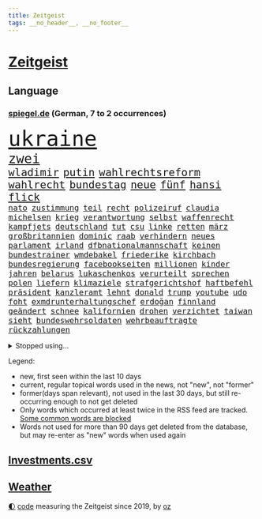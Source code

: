 ```yaml
---
title: Zeitgeist
tags: __no_header__, __no_footer__
---
```


# [Zeitgeist](https://oliz.io/zeitgeist/)

## Language

<h3><a href="https://www.spiegel.de" target="_blank">spiegel.de</a> (German, 7 to 2 occurrences)</h3>
<p style="font-family:monospace">
<span style="font-size:32pt"><a href="news_links.html#ukraine" class="current">ukraine</a></span>
<br>
<span style="font-size:20pt"><a href="news_links.html#zwei" class="current">zwei</a></span>
<br>
<span style="font-size:16pt"><a href="news_links.html#wladimir" class="current">wladimir</a></span>
<span style="font-size:16pt"><a href="news_links.html#putin" class="current">putin</a></span>
<span style="font-size:16pt"><a href="news_links.html#wahlrechtsreform" class="current">wahlrechtsreform</a></span>
<span style="font-size:16pt"><a href="news_links.html#wahlrecht" class="current">wahlrecht</a></span>
<span style="font-size:16pt"><a href="news_links.html#bundestag" class="current">bundestag</a></span>
<span style="font-size:16pt"><a href="news_links.html#neue" class="current">neue</a></span>
<span style="font-size:16pt"><a href="news_links.html#fünf" class="current">fünf</a></span>
<span style="font-size:16pt"><a href="news_links.html#hansi" class="current">hansi</a></span>
<span style="font-size:16pt"><a href="news_links.html#flick" class="current">flick</a></span>
<br>
<span style="font-size:12pt"><a href="news_links.html#nato" class="current">nato</a></span>
<span style="font-size:12pt"><a href="news_links.html#zustimmung" class="current">zustimmung</a></span>
<span style="font-size:12pt"><a href="news_links.html#teil" class="current">teil</a></span>
<span style="font-size:12pt"><a href="news_links.html#recht" class="current">recht</a></span>
<span style="font-size:12pt"><a href="news_links.html#polizeiruf" class="current">polizeiruf</a></span>
<span style="font-size:12pt"><a href="news_links.html#claudia" class="current">claudia</a></span>
<span style="font-size:12pt"><a href="news_links.html#michelsen" class="new">michelsen</a></span>
<span style="font-size:12pt"><a href="news_links.html#krieg" class="current">krieg</a></span>
<span style="font-size:12pt"><a href="news_links.html#verantwortung" class="current">verantwortung</a></span>
<span style="font-size:12pt"><a href="news_links.html#selbst" class="current">selbst</a></span>
<span style="font-size:12pt"><a href="news_links.html#waffenrecht" class="current">waffenrecht</a></span>
<span style="font-size:12pt"><a href="news_links.html#kampfjets" class="current">kampfjets</a></span>
<span style="font-size:12pt"><a href="news_links.html#deutschland" class="current">deutschland</a></span>
<span style="font-size:12pt"><a href="news_links.html#tut" class="current">tut</a></span>
<span style="font-size:12pt"><a href="news_links.html#csu" class="current">csu</a></span>
<span style="font-size:12pt"><a href="news_links.html#linke" class="current">linke</a></span>
<span style="font-size:12pt"><a href="news_links.html#retten" class="current">retten</a></span>
<span style="font-size:12pt"><a href="news_links.html#märz" class="current">märz</a></span>
<span style="font-size:12pt"><a href="news_links.html#großbritannien" class="current">großbritannien</a></span>
<span style="font-size:12pt"><a href="news_links.html#dominic" class="new">dominic</a></span>
<span style="font-size:12pt"><a href="news_links.html#raab" class="new">raab</a></span>
<span style="font-size:12pt"><a href="news_links.html#verhindern" class="current">verhindern</a></span>
<span style="font-size:12pt"><a href="news_links.html#neues" class="current">neues</a></span>
<span style="font-size:12pt"><a href="news_links.html#parlament" class="current">parlament</a></span>
<span style="font-size:12pt"><a href="news_links.html#irland" class="current">irland</a></span>
<span style="font-size:12pt"><a href="news_links.html#dfbnationalmannschaft" class="new">dfbnationalmannschaft</a></span>
<span style="font-size:12pt"><a href="news_links.html#keinen" class="current">keinen</a></span>
<span style="font-size:12pt"><a href="news_links.html#bundestrainer" class="current">bundestrainer</a></span>
<span style="font-size:12pt"><a href="news_links.html#wmdebakel" class="new">wmdebakel</a></span>
<span style="font-size:12pt"><a href="news_links.html#friederike" class="new">friederike</a></span>
<span style="font-size:12pt"><a href="news_links.html#kirchbach" class="new">kirchbach</a></span>
<span style="font-size:12pt"><a href="news_links.html#bundesregierung" class="current">bundesregierung</a></span>
<span style="font-size:12pt"><a href="news_links.html#facebookseiten" class="new">facebookseiten</a></span>
<span style="font-size:12pt"><a href="news_links.html#millionen" class="current">millionen</a></span>
<span style="font-size:12pt"><a href="news_links.html#kinder" class="current">kinder</a></span>
<span style="font-size:12pt"><a href="news_links.html#jahren" class="current">jahren</a></span>
<span style="font-size:12pt"><a href="news_links.html#belarus" class="current">belarus</a></span>
<span style="font-size:12pt"><a href="news_links.html#lukaschenkos" class="new">lukaschenkos</a></span>
<span style="font-size:12pt"><a href="news_links.html#verurteilt" class="current">verurteilt</a></span>
<span style="font-size:12pt"><a href="news_links.html#sprechen" class="current">sprechen</a></span>
<span style="font-size:12pt"><a href="news_links.html#polen" class="current">polen</a></span>
<span style="font-size:12pt"><a href="news_links.html#liefern" class="current">liefern</a></span>
<span style="font-size:12pt"><a href="news_links.html#klimaziele" class="current">klimaziele</a></span>
<span style="font-size:12pt"><a href="news_links.html#strafgerichtshof" class="new">strafgerichtshof</a></span>
<span style="font-size:12pt"><a href="news_links.html#haftbefehl" class="current">haftbefehl</a></span>
<span style="font-size:12pt"><a href="news_links.html#präsident" class="current">präsident</a></span>
<span style="font-size:12pt"><a href="news_links.html#kanzleramt" class="current">kanzleramt</a></span>
<span style="font-size:12pt"><a href="news_links.html#lehnt" class="current">lehnt</a></span>
<span style="font-size:12pt"><a href="news_links.html#donald" class="current">donald</a></span>
<span style="font-size:12pt"><a href="news_links.html#trump" class="current">trump</a></span>
<span style="font-size:12pt"><a href="news_links.html#youtube" class="current">youtube</a></span>
<span style="font-size:12pt"><a href="news_links.html#udo" class="current">udo</a></span>
<span style="font-size:12pt"><a href="news_links.html#foht" class="new">foht</a></span>
<span style="font-size:12pt"><a href="news_links.html#exmdrunterhaltungschef" class="new">exmdrunterhaltungschef</a></span>
<span style="font-size:12pt"><a href="news_links.html#erdoğan" class="current">erdoğan</a></span>
<span style="font-size:12pt"><a href="news_links.html#finnland" class="current">finnland</a></span>
<span style="font-size:12pt"><a href="news_links.html#geändert" class="current">geändert</a></span>
<span style="font-size:12pt"><a href="news_links.html#schnee" class="current">schnee</a></span>
<span style="font-size:12pt"><a href="news_links.html#kalifornien" class="current">kalifornien</a></span>
<span style="font-size:12pt"><a href="news_links.html#drohen" class="current">drohen</a></span>
<span style="font-size:12pt"><a href="news_links.html#verzichtet" class="current">verzichtet</a></span>
<span style="font-size:12pt"><a href="news_links.html#taiwan" class="current">taiwan</a></span>
<span style="font-size:12pt"><a href="news_links.html#sieht" class="current">sieht</a></span>
<span style="font-size:12pt"><a href="news_links.html#bundeswehrsoldaten" class="new">bundeswehrsoldaten</a></span>
<span style="font-size:12pt"><a href="news_links.html#wehrbeauftragte" class="current">wehrbeauftragte</a></span>
<span style="font-size:12pt"><a href="news_links.html#rückzahlungen" class="new">rückzahlungen</a></span>
</p>
<details>
<summary>Stopped using...</summary>
<p class="former" style="font-size:12pt">
mainz(877) richterin(877) abends(876) flugzeuge(876) kauft(876) aussage(875) helden(875) kapitän(875) löhne(875) sieger(875) andrea(874) awards(874) badenwürttembergs(874) norden(874) version(874) angeklagte(873) figur(873) sinken(873) argumente(872) drosten(872) insgesamt(872) lastwagen(872) masken(872) prüfung(872) stich(872) vergewaltigt(872) verwirrung(872) weltweite(872) wolfgang(872) angeklagter(871) christine(871) drehen(871) konservativen(871) richten(871) österreichische(871) ausgesprochen(870) ausprobiert(870) bekannten(870) sogenannte(870) umwelt(870) vorschläge(870) 37(869) bereiten(869) fünfte(869) gewaltige(869) verlängert(869) wirkte(869) 2015(868) amtszeit(868) dreht(868) gefährden(868) george(868) merkel(868) bedenken(867) daher(867) gespielt(867) klimaneutral(867) manuel(867) martin(867) reiner(867) scheidet(867) weshalb(867) 22(866) alkohol(866) amerika(866) hass(866) spanischen(866) studierenden(866) alpen(865) reaktionen(865) täglich(865) verfassungsschutz(865) wirtschaftlichen(865) attentat(864) endspiel(864) englische(864) mark(864) meint(864) verbindet(864) verena(864) vermutet(864) who(864) ehren(862) lüge(862) richtig(862) smith(862) drastische(861) erschweren(861) indes(861) meiner(861) 10(860) ausreichend(860) chefin(860) franziskus(860) staats(860) tatverdächtigen(860) august(859) coronapolitik(859) roten(859) störung(859) design(858) nase(858) debatten(857) fit(857) ehepaar(856) euparlament(856) küstenwache(856) begann(855) beinahe(855) gestoppt(855) ministerium(855) ausmaß(854) mieten(854) status(854) überraschung(854) 1500(853) gemeinsame(853) verfassung(853) heftiger(851) fernsehen(850) laufenden(850) provokation(849) hunger(848) sitzung(845) wind(845) entspannung(844) projekte(844) erinnerung(843) hackerangriff(842) provoziert(840) abstieg(838) begrüßt(837) einig(837) dramatischen(836) schwung(836) ämter(836) bangen(835) dutzend(835) 91(829) günther(828) hinterlässt(828) staatlichen(827) sogenannten(826) flug(825) prägte(817) offener(809) ärmelkanal(806) zusätzliche(802) schiffe(797) rekorde(787) festgesetzt(786) schlaf(770) cent(764) autobauer(762) bekannter(748) neuanfang(733) direkten(729) notstand(729) universitäten(715) politikern(702) vehement(690) übrig(687) mitverantwortlich(686) kubicki(682) fußballnationalmannschaft(663) waldbrände(640) akzeptieren(635) aachen(634) ohnehin(601) brücken(591) cup(589) superstars(580) gelaufen(578) immobilienmarkt(568) analysten(564) schwarz(564) norwegischen(562) exil(559) sechste(559) erhofft(553) löschen(551) privilegien(551) wahrscheinlicher(548) preiserhöhungen(538) eindeutig(535) bestätigte(532) minderheiten(525) pazifik(522) nfl(521) fünftel(517) millionenhöhe(516) anheben(515) harren(512) bedrängnis(510) spezielle(505) einschätzungen(497) suizid(493) övp(490) 74(482) rechtsextremer(480) vorzugehen(479) hafenstadt(475) wahr(468) airlines(467) kürzer(467) gestiegene(466) schusswaffen(465) schienen(464) coaching(462) zehnjähriger(459) museen(456) taucht(456) bundesfinanzminister(455) gesteckt(453) motive(452) verwüstung(452) kompromiss(450) diskussionen(446) salman(446) invasion(445) verschiedenen(443) natürlich(441) überlebten(439) teuerung(438) bundesinnenministerin(435) buschmann(435) leitete(431) papa(431) symbol(427) erkennt(419) verringern(416) anträge(413) erweitert(411) wild(409) wettkampf(407) dj(404) spielern(404) handwerk(397) royal(393) herausgefunden(391) klingen(391) bürgerkrieg(388) heißen(385) überzeugung(385) luftfahrt(384) solo(379) zurecht(379) behauptete(371) bill(371) entscheidende(371) air(370) pornos(364) gefolgt(363) zugesagt(361) schneiden(358) stabil(358) arbeitszeit(357) beschuldigten(355) empfang(352) gebiete(352) riskant(350) ausweiten(348) charkiw(348) hauptdarsteller(345) arbeitsbedingungen(343) duo(343) messerangriff(343) langsam(342) drücken(341) abgeschoben(340) hochrangige(337) ergab(330) verfolgung(330) unsicherheit(328) cockpit(327) kalt(326) karim(326) prag(324) vorgeschichte(321) humor(315) drohe(314) antisemitische(313) schönen(310) indische(309) besetzen(306) guardiola(305) pep(305) geeignet(303) versöhnung(303) sammelte(302) schleppend(300) aufeinander(299) würdigung(299) lokführer(298) szenario(297) jubel(296) viral(288) 14jährigen(286) schwach(285) computer(284) norweger(282) begnadigung(280) diejenigen(279) 16jährigen(278) üppigen(278) 8(275) europaparlament(275) reporterin(275) waggons(274) bedrohte(273) ernannt(273) black(268) styles(268) befeuert(267) einzigen(267) verhaftung(267) grundschule(265) irans(265) oklahoma(264) riefen(264) truss(264) inmitten(263) luka(263) geschäftsmodell(262) unten(261) madrids(260) volle(260) 86(258) afdpolitiker(258) knapper(258) gegenwart(257) neuseelands(256) syriens(256) manch(254) osnabrück(253) einsätze(252) patientin(252) personalmangel(251) kostenlose(250) 20jähriger(249) graham(248) harvey(247) mob(247) 81(240) +(239) notfalls(239) klarheit(238) ausmaße(237) heißer(237) image(237) freizeit(236) hessische(236) einleiten(235) gleichauf(235) umkämpfte(235) schulschließungen(233) würdigen(230) 2040(229) weitergehen(229) rettungsaktion(228) ausgewertet(226) major(226) manila(226) musikerin(226) csd(225) einnahme(225) formen(225) schwede(223) haftstrafen(222) freigabe(220) prüfungen(219) tribut(218) eukommissar(217) glänzen(217) rebellen(217) träume(217) scheiterten(216) skifahrer(216) 6000(215) eingestürzt(212) danke(211) scheiden(211) liebäugelt(206) hetze(205) stichelt(205) spitzen(203) eingekesselt(202) lauern(201) beleidigungen(200) liz(200) pornografie(200) klassen(199) professor(199) ausschließen(198) hände(198) wiesbaden(198) strenge(197) raten(196) verabschiedete(196) umweltaktivisten(195) anhaltenden(194) annie(194) kriminalpolizei(194) krisenzeiten(194) wählte(193) begrenzen(192) harmlos(192) blamiert(190) flow(190) stromausfälle(190) stärkung(190) überlegen(189) späte(186) richtete(185) sportlicher(182) stellungnahme(182) 00(181) skizziert(181) belastungen(180) benko(177) busfahrer(177) natürlichen(176) talente(176) erforderlich(175) fdpvize(175) gesünder(175) zwecke(175) norwegens(174) tagelang(174) talkshow(174) granaten(173) versäumnisse(173) andré(172) bussen(172) maximal(172) haldenwang(171) reißleine(171) verfassungsschutzpräsident(171) durant(170) erreichten(170) klang(170) buhlt(168) informierte(168) privatsphäre(168) salihamidžić(167) verwarnung(167) belgischen(166) gegeneinander(166) gewaltsam(166) praktisch(166) experimentiert(165) fortschritt(165) greta(164) notwendigkeit(164) fachleuten(162) ford(162) reformer(162) redete(161) walk(161) abgelöst(160) aufruhr(160) fußballnationalspieler(160) entzieht(159) forcieren(159) unbestimmte(159) lebron(158) prägende(158) schulunterricht(158) krone(156) sogenanntes(156) winzer(156) zimmer(156) höheren(154) rückschlägen(154) dauerkrise(153) allmählich(152) erleichtern(149) winkel(149) arbeitszeiterfassung(148) fahrerflucht(148) frischen(148) lakers(148) nachweisen(148) penibel(148) vernunft(148) dokumentieren(147) quoten(146) álvarez(146) nebel(145) düpierte(144) wiktor(144) entführen(143) bundesagentur(142) júnior(142) zivilklage(142) fördergelder(140) handball(139) vorbehalten(139) abfahrt(138) anführers(138) freiem(138) abgeordnetenhaus(137) militärbasen(137) pakete(137) hugh(136) kommissar(136) wahlwiederholung(136) massenweise(135) zielt(135) bahnmitarbeiter(134) kampagnen(134) auszeichnung(133) englischer(133) milliardenschweres(133) paartherapeut(133) paartherapeutin(133) rückstand(133) samantha(133) kohl(131) absehbar(130) dave(130) desaströsen(130) englisch(130) entladen(130) fördert(130) alaska(129) dreiste(129) lamborghini(129) ungereimtheiten(129) vegan(128) helm(127) kohleausstieg(127) mama(127) schlicht(127) alias(126) herkunft(126) litten(126) schuldspruch(126) bedrohungen(125) radsports(125) generalbundesanwalt(124) schrauben(124) neuheiten(123) beworfen(122) ernaux(122) norddeutschland(122) übliche(122) tiefpunkt(121) bedingt(120) norddeutschen(120) reis(120) rentenalter(120) opferzahlen(119) kanone(118) ausreise(117) kindeswohl(117) spacex(117) sauer(116) songs(116) hennig(115) konstruiert(115) sam(115) äußerung(115) ampelkoalitionäre(114) coronavariante(114) immensen(114) ruinen(114) derben(113) überzeugte(113) abenteuer(112) doping(112) interessieren(112) schmälert(112) dubai(111) tabellenletzte(111) wirtschaftspolitik(110) abhängigkeiten(109) gezerrt(109) jets(109) umstellen(109) human(108) niedersächsische(108) begehren(107) braunkohle(107) gibt’s(107) fachmann(106) überweisen(106) unbekanntes(105) gesperrte(104) kritisierten(104) leichtigkeit(104) thriller(104) antibiotika(103) paares(102) tiangong(102) überfahrt(102) flugkörper(101) potenziell(101) spdvorsitzende(101) usrepräsentantenhaus(101) schwarzwald(100) unerlaubt(100) antisemitischen(99) episode(99) jugendamt(99) massengräber(99) langsamer(97) vorsitzender(97) verzögerungen(96) insider(95) route(95) wegfallen(95) werfer(95) überlebende(95) aktiviert(94) iowa(94) landesweiten(94) negativen(94) bale(92) gareth(92) gottes(92) lauter(92) spdfraktionschef(92) usuniversität(92) bezüglich(91) mittelgroßen(91) realistisch(91) nördliche(90) bertelsmann(89) dopingverdacht(89) russell(89) vušković(89) abgeordnetenhauswahl(88) aufheben(88) dallas(88) flugobjekt(88) roland(88) arbeiterklasse(87) bundesjustizminister(87) entzweit(87) insolventen(87) intellektuelle(87) monatelangen(87) stereotype(87) usmilitärs(87) weinstein(87) amts(86) auswärtigen(86) bestellungen(86) geschwiegen(86) graben(86) knurren(86) krisenregionen(86) rendsburg(86) server(86) weltraumspaziergang(86) 1991(85) bergbau(85) interviews(85) panzerdebatte(85) quarterback(85) bewerben(84) korrigiert(84) landeswahlleiter(84) stromnetzes(84) südchinesischen(84) kaufpreise(83) präsentation(83) vorverkauf(83) attackierten(82) christ(82) dortige(82) gläubiger(82) bröchler(81) euphorie(81) gerichtsurteil(81) klimakleber(81) polizeiwache(81) schwimmbädern(81) youtuber(81) anstrengend(80) glasfaserkabel(80) segeln(80) sportgeschichte(80) unvermindert(80) usjournalist(80) 22000(79) aggressiver(79) humpelnd(79) netzbetreiber(79) trauung(79) 2011(78) flogen(78) kirchliche(78) komplize(78) little(78) machine(78) rentnerin(78) scharfen(78) totschlags(78) vorkommen(78) wein(78) dreßen(77) energienetz(77) kleinsten(77) preisgrenze(77) sauberen(77) schärfer(77) affen(76) geschieht(76) reformieren(76) stadtrat(76) unterzogen(76) verwandte(76) ausgeschöpft(75) erdstößen(75) erheben(75) fachkräften(75) gelungenen(75) harscher(75) meisterwerk(75) schneefälle(75) uruguay(75) belgier(74) ermittelte(74) muster(74) sexvideos(74) ausbleibende(73) elternzeit(73) jarasch(73) parkplatz(73) winsen(73) gewässern(72) stadium(72) tennisspieler(72) therapieplätze(72) abgeschossen(71) bundesrechnungshof(71) projiziert(71) rathaus(71) stellenwert(71) usluftwaffe(71) intensiven(70) legendäre(70) sachbeschädigung(70) sicherheitsexperte(70) sprint(70) unglaublich(70) zähen(70) einzelfall(69) eroller(69) reformvorschläge(69) uskampfjets(69) assad(68) aufmerksamen(68) entsendung(68) exprofi(68) katastrophenfall(68) militärbasis(68) reserven(68) spiegelredakteur(68) stillen(68) tausender(68) vergrößern(68) angeberwissen(67) auckland(67) baumarkt(67) gerüchten(67) geschätzt(67) 16jährige(66) breton(66) dokuserie(66) entsprechendes(66) kneipe(66) luftraum(66) philadelphia(66) postsendungen(66) satellitenbildern(66) thierry(66) weltstars(66) care(65) fresenius(65) medical(65) verhandlungstag(65) verwendet(65) fehlerfrei(64) militärischer(64) minigurken(64) streamingdienst(64) abgestraft(63) datenschützer(63) freunden(63) strafrunde(63) warnstufe(63) windigen(63) anrücken(62) eukorruptionsskandal(62) raheem(62) rauschen(62) testphase(62) prangern(61) reisebus(61) stellvertreter(61) dämpft(60) kroatiens(60) kronzeugen(60) preisschild(60) quellen(60) reederei(60) sir(60) transparent(60) verbraucht(60) vertreterin(60) 115(59) brandstiftung(59) einstürzen(59) gigantische(59) nationaltorhüter(59) sammlungen(59) säuglinge(59) wüssten(59) übrigen(59) komponierte(58) krisengebieten(58) funde(57) hudson(57) marta(57) nehammer(57) rhetorik(57) tiktokvideo(57) unermüdlich(57) usjustiz(57) überfüllt(57) co₂emissionen(56) entgleist(56) rüstet(56) strafverfahren(56) untergegangen(56) gelder(55) gesundheitssystem(55) googles(55) manfred(55) nächstenliebe(55) ortega(55) volkspartei(55) beckenbauer(54) cruise(54) evpchef(54) mehrjährigen(54) verstreichen(54) verzehr(54) wovon(54) 656(53) bebte(53) enttarnung(53) hausverbot(53) istanbuler(53) klimaschützern(53) rutte(53) saudischen(53) abschalten(52) milliardenhöhe(52) opa(52) sicherheitsmaßnahmen(52) stamp(52) aachener(51) adresse(51) bastian(51) clemens(51) denkbar(51) helfern(51) meines(51) packen(51) straßenbahn(51) einsam(50) indexverträgen(50) nobelpreisträgerin(50) wunschzettel(50) detlef(49) emotionale(49) geldgeber(49) geschenkt(49) hinkt(49) lebend(49) lebenslauf(49) niederschlag(49) satellitenbild(49) ana(48) geldbuße(48) korrigieren(48) sanft(48) verbracht(48) verfall(48) golfsport(47) indexmieten(47) anstalten(46) eugen(46) herausfordernden(46) markle(46) seeleute(46) vermächtnis(46) gorbatschow(45) rocker(45) schirdewan(45) abgeschossene(44) abläuft(44) ausbreitung(44) befragt(44) geschlossenheit(44) silvesternacht(44) wand(44) abendessen(43) ausreisen(43) cop(43) landwirte(43) mavericks(43) parteifreund(43) umsteuern(43) verfolgten(43) zuschlägt(43) bad(42) christa(42) hell(42) hä(42) nowitzki(42) reeder(42) sinkenden(42) baute(41) gesundheitsexperten(41) kräutern(41) künstlerinnen(41) nationaltorwart(41) streitereien(41) angefangen(40) gelagert(40) isst(40) prognosen(40) schalten(40) syrisches(40) wehrpflicht(40) a2(39) dominant(39) ludwig(39) maiden(39) notaufnahmen(39) parteivize(39) soziologen(39) zeitalter(39) bundespolitik(38) india(38) jeffrey(38) ostküste(38) parteiinternen(38) protzen(38) begeistern(37) biathlet(37) ehrte(37) fatalen(37) miete(37) tagelange(37) xbb15(37) begnadigt(36) hetzer(36) jason(36) 66jährige(35) aufklären(35) eingestampft(35) halbzeitshow(35) hardliner(35) kinderreporterinnen(35) kosmisches(35) leonard(35) missouri(35) sparpläne(35) standardmodell(35) verdienten(35) bing(34) brasilianischer(34) briefmarken(34) chatbot(34) junta(34) lola(34) suchmaschine(34) 78(33) dänische(33) eingedrungen(33) elena(33) eminem(33) nordamerika(33) osttirol(33) paschas(33) pchersteller(33) wirecard(33) frisches(31) gruner(31) nicaragua(31) spontane(31) einzunehmen(30) geo(30) landschaft(30) provinzen(30) provokativen(30) rast(30) vorstandschef(30) gummersbach(29) liebt(29) strafprozess(29) verkehrsträger(29) erffa(28) hektisch(28) laser(28) vierteljahrhundert(28) wiederholte(28) fluggesellschaft(27) genötigt(27) kronprinzessin(27) pferde(27) solange(27) abgerufen(26) immobilienkrise(26) kriegspartei(26) rücksichtslos(26) verhandelte(26) anderson(25) baden(25) cumexskandal(25) liegenschaften(25) manipulationen(25) notwendige(25) tatsächliche(25) ukrainekontaktgruppe(25) ägäis(25) heimrennen(24) steigert(24) altmaier(23) begleiter(23) durchgehen(23) evp(23) failed(23) marsalek(23) rotwein(23) söldnern(23) verendet(23) dasteht(22) eagles(22) flächendeckenden(22) kostengründen(22) landstraßen(22) loszulassen(22) miliz(22) symbolpolitik(22) untermauert(22) weidle(22) weigern(22) 2300(21) antlitz(21) aufgemacht(21) geflohenen(21) kippe(21) posiert(21) raketenschlag(21) schöner(21) tatverdächtig(21) walen(21) weinte(21) autobahnprojekte(20) beispiele(20) dennis(20) musterbeispiel(20) niedrigste(20) genehmigung(19) hasan(19) mahomes(19) nutztiere(19) postbeschäftigte(19) seid(19) snack(19) weltoffen(19) winken(19) 46(18) aktive(18) anderswo(18) ernsthaft(18) kanzlerin(18) koran(18) neuseeländische(18) schult(18) speicherung(18) spieltagen(18) topteams(18) viertes(18) begreifen(17) janine(17) lebemann(17) rotgrünrote(17) wissler(17) übermittelt(17) atemwegserkrankungen(16) kleinere(16) klimapartei(16) maaßens(16) tarifverhandlungen(16) unbesetzt(16) zurückgelegt(16) 61(15) bereitgestellt(15) bundesligaspiele(15) erfolglosen(15) maximilian(15) rassenlehre(15) siedlung(15) sportvorstand(15) ausfuhr(14) bundessicherheitsrat(14) demselben(14) kareem(14) putschte(14) superbowl(14) unterhaltsame(14) verbrennen(14) 170(13) beirut(13) beiruts(13) chefdirigent(13) entgeht(13) expertengruppe(13) golfturnier(13) perth(13) 1983(12) grundsteuerreform(12) maskenmillionärin(12) protestierte(12) rabe(12) spitzenplatz(12) tandler(12) üblicherweise(12) 150000(11) beansprucht(11) beyoncé(11) domenico(11) gebrochene(11) linkenchefin(11) maßgeblich(11) power(11) spionageballons(11) tedesco(11) türkisches(11)
</p>
</details>
<p>Legend:
<ul>
<li><span class="new">new</span>, first seen within the last 10 days</li>
<li><span class="current">current</span>, regular topical words used in the news, not "new", not "former"</li>
<li><span class="former">former(days span relevant)</span>, not used in the last 30 days, but still re-occurring enough to not get deleted</li>
<li>Only words which occurred at least twice in the RSS feed are tracked. <a href="language/filters.py">Some common words are blocked</a></li>
<li>Words not used for more than 90 days get deleted from the database, but may re-enter as "new" words when used again</li>
</ul>
</p>

## [Investments](investments.html)[.csv](investments.csv)

## [Weather](weather.html)

<footer>
<a href="javascript:toggleTheme()" class="nav">🌓</a>
<a href="https://github.com/ooz/zeitgeist">code</a> measuring the Zeitgeist since 2019, by <a href="https://oliz.io">oz</a>
</footer>
